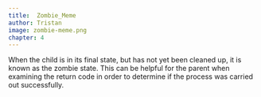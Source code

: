 ```yaml
---
title:  Zombie_Meme
author: Tristan
image: zombie-meme.png
chapter: 4
---
```

When the child is in its final state, but has not yet been cleaned up, it is known as the zombie state. This can be helpful for the parent when examining the return code in order to determine if the process was carried out successfully.
